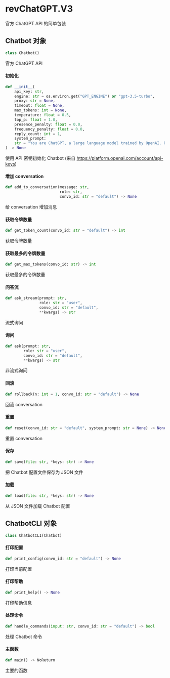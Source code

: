 <a id="revChatGPT.V3"></a>

# revChatGPT.V3

官方 ChatGPT API 的简单包装

<a id="revChatGPT.V3.Chatbot"></a>

## Chatbot 对象

```python
class Chatbot()
```

官方 ChatGPT API

<a id="revChatGPT.V3.Chatbot.__init__"></a>

#### 初始化

```python
def __init__(
    api_key: str,
    engine: str = os.environ.get("GPT_ENGINE") or "gpt-3.5-turbo",
    proxy: str = None,
    timeout: float = None,
    max_tokens: int = None,
    temperature: float = 0.5,
    top_p: float = 1.0,
    presence_penalty: float = 0.0,
    frequency_penalty: float = 0.0,
    reply_count: int = 1,
    system_prompt:
    str = "You are ChatGPT, a large language model trained by OpenAI. Respond conversationally"
) -> None
```

使用 API 密钥初始化 Chatbot (来自 https://platform.openai.com/account/api-keys)

<a id="revChatGPT.V3.Chatbot.add_to_conversation"></a>

#### 增加 conversation

```python
def add_to_conversation(message: str,
                        role: str,
                        convo_id: str = "default") -> None
```

给 conversation 增加消息

<a id="revChatGPT.V3.Chatbot.get_token_count"></a>

#### 获取令牌数量

```python
def get_token_count(convo_id: str = "default") -> int
```

获取令牌数量

<a id="revChatGPT.V3.Chatbot.get_max_tokens"></a>

#### 获取最多的令牌数量

```python
def get_max_tokens(convo_id: str) -> int
```

获取最多的令牌数量

<a id="revChatGPT.V3.Chatbot.ask_stream"></a>

#### 问答流

```python
def ask_stream(prompt: str,
               role: str = "user",
               convo_id: str = "default",
               **kwargs) -> str
```

流式询问

<a id="revChatGPT.V3.Chatbot.ask"></a>

#### 询问

```python
def ask(prompt: str,
        role: str = "user",
        convo_id: str = "default",
        **kwargs) -> str
```

非流式询问

<a id="revChatGPT.V3.Chatbot.rollback"></a>

#### 回滚

```python
def rollback(n: int = 1, convo_id: str = "default") -> None
```

回滚 conversation

<a id="revChatGPT.V3.Chatbot.reset"></a>

#### 重置

```python
def reset(convo_id: str = "default", system_prompt: str = None) -> None
```

重置 conversation

<a id="revChatGPT.V3.Chatbot.save"></a>

#### 保存

```python
def save(file: str, *keys: str) -> None
```

把 Chatbot 配置文件保存为 JSON 文件

<a id="revChatGPT.V3.Chatbot.load"></a>

#### 加载

```python
def load(file: str, *keys: str) -> None
```

从 JSON 文件加载 Chatbot 配置

<a id="revChatGPT.V3.ChatbotCLI"></a>

## ChatbotCLI 对象

```python
class ChatbotCLI(Chatbot)
```

<a id="revChatGPT.V3.ChatbotCLI.print_config"></a>

#### 打印配置

```python
def print_config(convo_id: str = "default") -> None
```

打印当前配置

<a id="revChatGPT.V3.ChatbotCLI.print_help"></a>

#### 打印帮助

```python
def print_help() -> None
```

打印帮助信息

<a id="revChatGPT.V3.ChatbotCLI.handle_commands"></a>

#### 处理命令

```python
def handle_commands(input: str, convo_id: str = "default") -> bool
```

处理 Chatbot 命令

<a id="revChatGPT.V3.main"></a>

#### 主函数

```python
def main() -> NoReturn
```

主要的函数